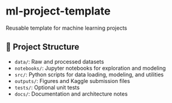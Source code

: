 # ml-project-template
Reusable template for machine learning projects

## 📂 Project Structure

- `data/`: Raw and processed datasets
- `notebooks/`: Jupyter notebooks for exploration and modeling
- `src/`: Python scripts for data loading, modeling, and utilities
- `outputs/`: Figures and Kaggle submission files
- `tests/`: Optional unit tests
- `docs/`: Documentation and architecture notes
